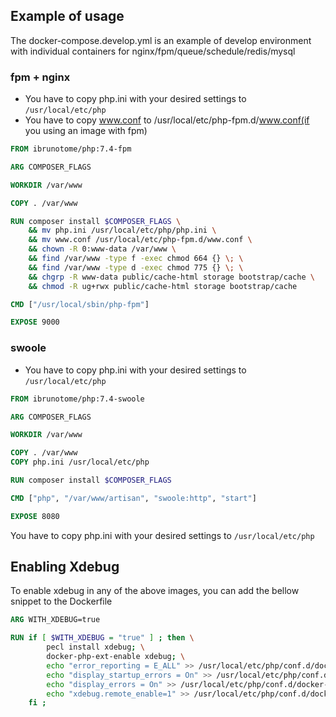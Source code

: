 ## Example of usage

The docker-compose.develop.yml is an example of develop environment with individual containers for nginx/fpm/queue/schedule/redis/mysql

### fpm + nginx

- You have to copy php.ini with your desired settings to `/usr/local/etc/php`
- You have to copy www.conf to /usr/local/etc/php-fpm.d/www.conf(if you using an image with fpm)

```Dockerfile
FROM ibrunotome/php:7.4-fpm

ARG COMPOSER_FLAGS

WORKDIR /var/www

COPY . /var/www

RUN composer install $COMPOSER_FLAGS \
    && mv php.ini /usr/local/etc/php/php.ini \
    && mv www.conf /usr/local/etc/php-fpm.d/www.conf \
    && chown -R 0:www-data /var/www \
    && find /var/www -type f -exec chmod 664 {} \; \
    && find /var/www -type d -exec chmod 775 {} \; \
    && chgrp -R www-data public/cache-html storage bootstrap/cache \
    && chmod -R ug+rwx public/cache-html storage bootstrap/cache

CMD ["/usr/local/sbin/php-fpm"]

EXPOSE 9000
```

### swoole

- You have to copy php.ini with your desired settings to `/usr/local/etc/php`

```Dockerfile
FROM ibrunotome/php:7.4-swoole

ARG COMPOSER_FLAGS

WORKDIR /var/www

COPY . /var/www
COPY php.ini /usr/local/etc/php

RUN composer install $COMPOSER_FLAGS

CMD ["php", "/var/www/artisan", "swoole:http", "start"]

EXPOSE 8080
```

You have to copy php.ini with your desired settings to `/usr/local/etc/php`


## Enabling Xdebug

To enable xdebug in any of the above images, you can add the bellow snippet to the Dockerfile

```Dockerfile
ARG WITH_XDEBUG=true

RUN if [ $WITH_XDEBUG = "true" ] ; then \
        pecl install xdebug; \
        docker-php-ext-enable xdebug; \
        echo "error_reporting = E_ALL" >> /usr/local/etc/php/conf.d/docker-php-ext-xdebug.ini; \
        echo "display_startup_errors = On" >> /usr/local/etc/php/conf.d/docker-php-ext-xdebug.ini; \
        echo "display_errors = On" >> /usr/local/etc/php/conf.d/docker-php-ext-xdebug.ini; \
        echo "xdebug.remote_enable=1" >> /usr/local/etc/php/conf.d/docker-php-ext-xdebug.ini; \
    fi ;
```
